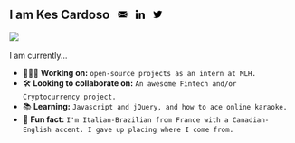 ## I am Kes Cardoso &nbsp; <a href="mailto:kescardoso@gmail.com" alt="Email" target="_blank"><img src="https://github.com/kescardoso/kescardoso/blob/master/icons/email-16.png"></a> &nbsp; <a href="https://www.linkedin.com/in/kescardoso/" alt="Linkedin" target="_blank"><img src="https://github.com/kescardoso/kescardoso/blob/master/icons/linkedin-16.png"></a> &nbsp; <a href="https://twitter.com/kescardoso" alt="Twitter" target="_blank"><img src="https://github.com/kescardoso/kescardoso/blob/master/icons/twitter-16.png"></a>

![](https://media.giphy.com/media/2RiU1RUjyh4C4/giphy.gif)

I am currently...
- 👩🏼‍💻 **Working on:** `open-source projects as an intern at MLH.`
- 🛠 **Looking to collaborate on:** `An awesome Fintech and/or Cryptocurrency project.`
- 📚 **Learning:** `Javascript and jQuery, and how to ace online karaoke.`
- 🦩 **Fun fact:** `I'm Italian-Brazilian from France with a Canadian-English accent. I gave up placing where I come from.`
